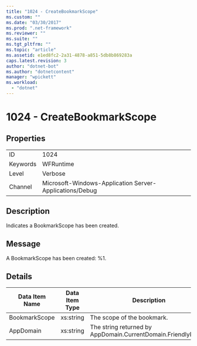 ```yaml
---
title: "1024 - CreateBookmarkScope"
ms.custom: ""
ms.date: "03/30/2017"
ms.prod: ".net-framework"
ms.reviewer: ""
ms.suite: ""
ms.tgt_pltfrm: ""
ms.topic: "article"
ms.assetid: e1ed8fc2-2a31-4878-a851-5db8b869283a
caps.latest.revision: 3
author: "dotnet-bot"
ms.author: "dotnetcontent"
manager: "wpickett"
ms.workload: 
  - "dotnet"
---
```

# 1024 - CreateBookmarkScope
## Properties  

|||  
|-|-|  
|ID|1024|  
|Keywords|WFRuntime|  
|Level|Verbose|  
|Channel|Microsoft-Windows-Application Server-Applications/Debug|  

## Description  
 Indicates a BookmarkScope has been created.  

## Message  
 A BookmarkScope has been created: %1.  

## Details  


| Data Item Name | Data Item Type |                         Description                          |
|----------------|----------------|--------------------------------------------------------------|
| BookmarkScope  |   xs:string    |                  The scope of the bookmark.                  |
|   AppDomain    |   xs:string    | The string returned by AppDomain.CurrentDomain.FriendlyName. |

